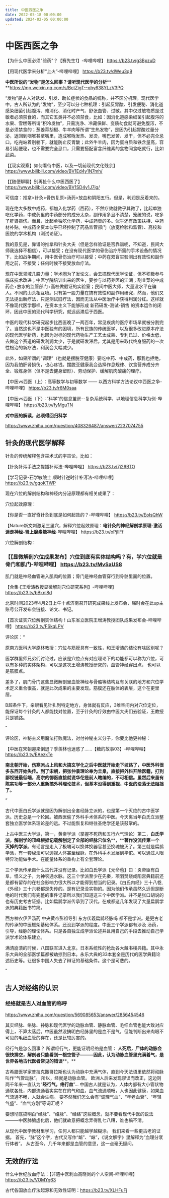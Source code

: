 ```yaml
---
title: 中医西医之争
date: 2022-05-18 00:00:00
updated: 2024-02-05 00:00:00
---
```



# 中医西医之争

【为什么中医必须"验药"？【赛先生1】-哔哩哔哩】 https://b23.tv/g3BpzuD

【用现代医学来分析“上火”-哔哩哔哩】 https://b23.tv/dWeu3q9

**中医所说的“发物”是怎么回事？请听现代医学的分析**** **https://mp.weixin.qq.com/s/BctZigT--qhy638YLzV3PQ

“发物”是古人对诱发、引发、助长症状的食品的统称，并不区分机理。现代医学中，古人所认为的“发物”，至少可以分七种机理：引起反胃酸、引发便秘、消化道感染细菌引起腹泻、难消化、消化时产气、舒张血管、过敏。其中仅过敏物质是过敏者必须禁食的，而其它五类并不必须禁食，比如：因消化道感染细菌引起腹泻的水果、雪糕等所谓“积冷发物”，只需洗净、冷藏保鲜、变质勿食就可避免腹泻，不是必须禁食的；葱姜蒜胡椒、牛羊肉等所谓“生热发物”，是因为引起胃酸过量分泌，返回到咽喉甚至嘴里，造成喉咙发热、发烫，嘴巴发苦、发干，但不必完全忌口，吃完站着别躺下，就能防止反胃酸；此外牛羊肉，因为蛋白质和铁含量高，容易引起便秘，也不需要完全忌口，只需要搭配富含纤维素的食物同食吃就行，比如蔬菜。

【【现实观察】如何看待中医，以及一切前现代文化残余】 https://www.bilibili.com/video/BV1Ed4y1N7mh/

【【随便聊聊】别再扯什么中医西医了】 https://www.bilibili.com/video/BV1SD4y1J7ig/

可信度：推拿>针灸>骨伤复原>汤药>放血和阴阳五行。但是，利润是反着来的。

现在绝大多数中成药，都加入化学药（西药），不然疗效就微乎其微了，比起单独吃化学药，中成药里的中药部分的成分太杂，副作用多且不清楚，笼统的说，吃多了肝肾损伤。而且，比起单独吃化学药，中成药贵的多。似乎还有政策扶持、中药材补贴。中成药企资本似乎已经控制了药品监管部门（放宽检验和监管）、高校和医院的学术机构（测试论证）。

我的意见是，靠谱的推拿和针灸大夫（但是怎样验证是否靠谱呢，不知道，民间大师我选择不相信），可以接受；在没有现代医学的骨伤治疗所需的手术设备的情况下，比如战争期间，用中医骨伤治疗可以接受；中药在双盲实验测出有效性和副作用之前，不接受；任何时候不接受放血疗法。

现在中医领域几股力量：学术圈为了发论文，会去搞现代医学论证，但不积极参与临床技术改进；中医学院培训出来的医生，要参与以药养医的江湖；割韭菜的中成药企+放水的监管部门+高校做假证的实验室；民间中医大师，大量没水平在骗人。不同的山头相互喷。只有第一股力量在搞有效性和副作用研究，然而，他们又无法提出新疗法，只是测试旧疗法，因而无法从中医治疗中获得利润分红。这样就不像现代医学那样，在资本主义下能够形成 新药研发-测试-销售 的资本运作的闭环，因此中医的现代科学研究，就远远滞后于西医。

中医的现代科学研究起步比西医晚了一两百年，常见疾病的医疗市场早就被分割完了。当然这也不是中医独有的困境，所有民族的传统医学，以及很多改进原本疗法的现代医学新药，也因为对标的现代药物生产工艺太成熟、专利已过、价格太低，去做这个赛道的研发利润太少，于是就研发滞后。尤其是用来取代终身服药的一次性根治的新疗法，利润会大幅减少。

此外，如果所谓的“调理”（也就是摆脱亚健康）要吃中药、中成药，那我也拒绝，因为我怕肝肾损伤，也心疼钱。摆脱亚健康我会选择作息规律、饮食营养成分齐全、锻炼身体（但不是去健身塑形）、劳动保护、缓解肌肉酸痛的理疗。

【中医vs西医（上）：高等数学与初等数学 —— 以西方科学方法论议中西医之争-哔哩哔哩】 https://b23.tv/r6M0saa

【中医vs西医（下）∶“科学”的信息茧房--复杂系统科学，以地理信息科学为例-哔哩哔哩】 https://b23.tv/fyMguTN

**对中医的解读，必须得回归科学**

https://www.zhihu.com/question/408326487/answer/2237074755

## 针灸的现代医学解释

针灸的传统解释包含巫术式的宇宙论，比如：

【针灸补泻手法之提插补泻法-哔哩哔哩】 https://b23.tv/7j26BTO

【学习记录-石学敏院士 顺时针逆时针补泻法-哔哩哔哩】 https://b23.tv/gqoKTWP

现在穴位的解剖结构和神经内分泌原理都有相关成果了：

穴位起效原理：

【你是否一直好奇针灸到底是如何起效的？-哔哩哔哩】 https://b23.tv/EoIsQhW

【Nature新文刺激足三里穴，解释穴位起效原理：**电针灸的神经解剖学原理-激活迷走神经-肾上腺素能神经**-哔哩哔哩】 https://b23.tv/oPjIlFf

穴位解剖结构：

### 【【显微解剖穴位成果发布】穴位到底有实体结构吗？有，学穴位就是骨门和肌门-哔哩哔哩】 https://b23.tv/MvSaUS8

肌门就是神经血管进入肌肉的位置；骨门是神经血管穿行到骨骼里面的位置。

【合集·【王增涛教授显微解剖穴位研究系列】-哔哩哔哩】 https://b23.tv/bBknl8d

北京时间2023年4月2日上午十点济南召开研究成果线上发布会，届时会在此up主账号公开发布会链接、论文、书记。

【首次证实穴位解剖实体结构！山东省立医院王增涛教授团队成果发布会-哔哩哔哩】 https://b23.tv/FSkqLPV

评论区：“

原南方医科大学原林教授：穴位与筋膜具有一致性，和王增涛的结论有啥区别呢？

医学群里师兄弟们讨论过，应该是穴位点有对应理论下的功能都可以称为穴位，可以有多种的实体架构，可以是这次王增涛教授研究的，血管神经穿出点， 也可以是筋膜点。

差多了，肌门骨门这些显微解剖里血管神经与骨骼等结构互有关联的地方和穴位学术定义重合很高，就是此次成果的主要发现。筋膜还在肢体的表层，这个在更里层。

B超条件下，亲眼看见针扎到特定地方，身体就有反应，3维空间内对穴位定位，能保证每个针灸的人都能找对位置，至于针灸的疗效由中医大夫们去验证，王教授只是铺路。

”

评论区，神秘主义用魔法打败魔法，对付神秘主义分子，你要比他更神秘：

【中医在宋朝迎来倒退？季羡林也迷惑了……【糖的故事03】-哔哩哔哩】 https://b23.tv/EAezkTe

**南北朝开始，伤寒派占上风和大搞玄学化之后中医就开始走下坡路了，中医外科很多东西开始失传。到了宋朝，把张仲景理论奉为圭臬，直接把外科开除医籍，打到鄙视链最低端，高宗的御医直接就说华佗是前人瞎编的，不可相信。虽然后来虽有陈实功等一部分人重新搞外科理论技术，但基本没得到重视，中医的没落无法阻挡了。**

“

古代中医白氏学派就是因为解剖出全套经脉立派的，也是第一个灭绝的古中医学派。历史总是一个轮回。被西医偷了外科手术体系的中医。今天离当年白氏立派整套独立医学体系理论差的远。不过能恢复和继往圣绝学还是该鼓掌的。

上古中医三大学派，第一，黄帝学派（掌握不死药和五行六气理论）第二，**白氏学派，解剖学的顶峰根据记载解刨定了全部的经脉穴位名****，****著作没流传第一个灭掉的学派**。有谣言是走入了极端可以换体换器官甚至换魂被灭了。第三就是扁鹊学派，有一套秘法可以透视人体甚至经脉，在外科手术发展到华佗。可以通过人眼特异功能做手术。在能量体系的重构上有全套理论。

三个学派传承自什么古代并没有记录。比如白氏学派【元命苞】曰：炎帝臣有白阜，怪义之子，为神农通水脉。这三个学派至少在先秦，项羽焚烧咸阳宫典籍前还是都有留存的在社会影响力很大所以才能得到想当的记录。《白氏内经》三十八卷,《外经》三十六卷都是失传的。是有记录没实物的。因为他们传承虽然久远但是断绝的时代我们有完整的事件记录所以我们知道这三个中医学派。并不是张口胡说的也有历史考古证据。比如扁鹊学派传承到了汉代。在成都这几年发现了大量扁鹊学派的典籍医书竹简。

西方神农伊尹汤药 中央黄帝彭祖导引 东方伏羲扁鹊经脉吗  都不是学派。是更古老的传承的中医框架基础体系。还没到学派的程度。中医三个学派都有涉及 汤药，引导，经脉的理论体系。只是各自独立成学派论述并且用自己的手段去推动自己学派学术论体系建立。

满清崩溃的时候，八国联军进入北京。日本系统性的抢劫各大藏书楼典籍。其中永乐大典的全部医学篇都被劫掠到日本。永乐大典的33本套全是历代的医学典籍论述历史等。让很多中国人失去了辩证的基础条件。这个是可悲的。

”


## 古人对经络的认识

### 经络就是古人对血管的称呼

https://www.zhihu.com/question/569085653/answer/2856454546

其实经脉、络脉、孙脉和现代医学的动脉血管、静脉血管、毛细血管也能大致对应得上，不算太落后。中医虽然没搞明白经脉里的是血不是气，但能判断出来肉眼不可见的毛细血管的存在，还是比较厉害的。

经行气是怎么回事？
所谓经行气，更能证明经络是血管：
**人死后，尸体的动脉会很快排空，解剖者只能看到一根空管子———因此，认为动脉血管里充满着气，是世界各地古代医者常见的错误****。**

古希腊医学家普拉克撒哥拉斯也认为动脉中充满气体，直到今天法语里依然将动脉叫作“气管动脉”。
所以，经就是动脉血管。
欧洲人后来发现谬误而改正，这边则两千年来一直认为“**经行气，络行血**”…
中国古人就是认为，人体内部有大小管状物通联各处，内部流通着实实在在的气和血，血气流通顺畅，人也因此健康，如果血气流通不畅，人就会生病。
要不然我们怎么会有“调理气血”、“年老血衰”、“年轻气盛”、“血气方刚”等词汇呢？

要想彻底搞明白“经脉”、“络脉”、“经络”这些概念，就不要看现代中医的说法———中医肺腑虚化后，他们就故意把概念弄得乱七八糟，谁也搞不清。

从现代中医学教材里学习，任何人都只能越学越糊涂。
我们来看一些更古老的证据。
首先，“脉”这个字，古代又写作“衇”、“䘑”，《说文解字》里解释为“血理分衺行体者”。
从古至今，几千年来都是血管的意思，这一点毫无疑问。

## 无效的疗法

什么中世纪放血疗法：【非遗中医刺血高晓尚的个人空间-哔哩哔哩】 https://b23.tv/VOMYg63

古代各国放血疗法起源和无效性证明：https://b23.tv/XLHFuFj
